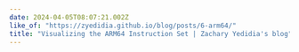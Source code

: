 ```yaml
---
date: 2024-04-05T08:07:21.002Z
like_of: "https://zyedidia.github.io/blog/posts/6-arm64/"
title: "Visualizing the ARM64 Instruction Set | Zachary Yedidia's blog"
---
```

